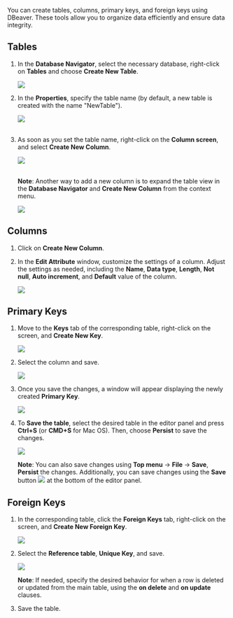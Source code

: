 
You can create tables, columns, primary keys, and foreign keys using DBeaver. These tools allow you to organize data efficiently and ensure data integrity.  


## Tables
1. In the **Database Navigator**, select the necessary database, right-click on **Tables** and choose **Create New Table**.  

   ![](images/tutorial_images/1_CreateNewTable.png)</br>

2. In the **Properties**, specify the table name (by default, a new table is created with the name "NewTable").  

   ![](images/tutorial_images/2_NewTable_NoData.png)</br></br>

3. As soon as you set the table name, right-click on the **Column screen**, and select **Create New Column**.  

   ![](images/tutorial_images/4_RightClick_CreateNewColumn.png)</br></br>

   **Note**: Another way to add a new column is to expand the table view in the **Database Navigator** and **Create New Column** from the context menu.  

   ![](images/tutorial_images/4a_ExpandTable_CreateNewColumn.png)  


## Columns
1. Click on **Create New Column**.
2. In the **Edit Attribute** window, customize the settings of a column. Adjust the settings as needed, including the **Name**, **Data type**, **Length**, **Not null**, **Auto increment**, and **Default** value of the column.

   ![](images/tutorial_images/5_ColumnEdit.png)  

## Primary Keys
1. Move to the **Keys** tab of the corresponding table, right-click on the screen, and **Create New Key**.  

   ![](images/tutorial_images/8_NewConstraint.png)  


2. Select the column and save.  

   ![](images/tutorial_images/9_PrimaryKey.png)  

3. Once you save the changes, a window will appear displaying the newly created **Primary Key**.  

   ![](images/tutorial_images/10a_TableAfterSaving.png)  


4. To **Save the table**, select the desired table in the editor panel and press **Ctrl+S** (or **CMD+S** for Mac OS). Then, choose **Persist** to save the changes.  

   ![](images/tutorial_images/10_Table_Save.png)

   **Note**: You can also save changes using **Top menu** -> **File** -> **Save**, **Persist** the changes. Additionally, you can save changes using the **Save** button ![](images/tutorial_images/10b_SaveButton.png) at the bottom of the editor panel.

## Foreign Keys
1. In the corresponding table, click the **Foreign Keys** tab, right-click on the screen, and **Create New Foreign Key**.  
  
   ![](images/tutorial_images/11_CreateNewForeignKey.png)  

2. Select the **Reference table**, **Unique Key**, and save.  

   ![](images/tutorial_images/11a_ForeignKey.png)  

   **Note**: If needed, specify the desired behavior for when a row is deleted or updated from the main table, using the **on delete** and **on update** clauses.

3. Save the table.